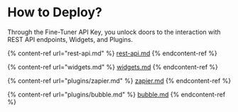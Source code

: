 # How to Deploy?

Through the Fine-Tuner API Key, you unlock doors to the interaction with REST API endpoints, Widgets, and Plugins.

{% content-ref url="rest-api.md" %}
[rest-api.md](rest-api.md)
{% endcontent-ref %}

{% content-ref url="widgets.md" %}
[widgets.md](widgets.md)
{% endcontent-ref %}

{% content-ref url="plugins/zapier.md" %}
[zapier.md](plugins/zapier.md)
{% endcontent-ref %}

{% content-ref url="plugins/bubble.md" %}
[bubble.md](plugins/bubble.md)
{% endcontent-ref %}

